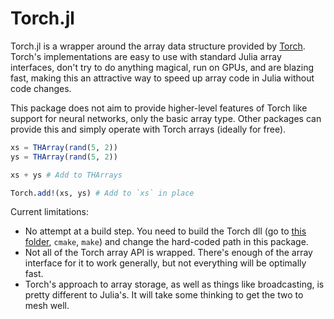 # Torch.jl

Torch.jl is a wrapper around the array data structure provided by [Torch](https://github.com/torch/torch7). Torch's implementations are easy to use with standard Julia array interfaces, don't try to do anything magical, run on GPUs, and are blazing fast, making this an attractive way to speed up array code in Julia without code changes.

This package does not aim to provide higher-level features of Torch like support for neural networks, only the basic array type. Other packages can provide this and simply operate with Torch arrays (ideally for free).

```julia
xs = THArray(rand(5, 2))
ys = THArray(rand(5, 2))

xs + ys # Add to THArrays

Torch.add!(xs, ys) # Add to `xs` in place
```

Current limitations:

* No attempt at a build step. You need to build the Torch dll (go to [this folder](https://github.com/torch/torch7/tree/master/lib/TH), `cmake`, `make`) and change the hard-coded path in this package.
* Not all of the Torch array API is wrapped. There's enough of the array interface for it to work generally, but not everything will be optimally fast.
* Torch's approach to array storage, as well as things like broadcasting, is pretty different to Julia's. It will take some thinking to get the two to mesh well.
